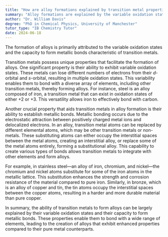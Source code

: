 ```yaml
---
title: "How are alloy formations explained by transition metal properties?"
summary: "Alloy formations are explained by the variable oxidation states and the ability to form metallic bonds of transition metals."
author: "Dr. William Davis"
degree: "PhD in Chemical Physics, University of Manchester"
tutor_type: "IB Chemistry Tutor"
date: 2024-06-18
---
```


The formation of alloys is primarily attributed to the variable oxidation states and the capacity to form metallic bonds characteristic of transition metals.

Transition metals possess unique properties that facilitate the formation of alloys. One significant property is their ability to exhibit variable oxidation states. These metals can lose different numbers of electrons from their $d$-orbital and $s$-orbital, resulting in multiple oxidation states. This variability enables them to bond with a diverse array of elements, including other transition metals, thereby forming alloys. For instance, steel is an alloy composed of iron, a transition metal that can exist in oxidation states of either $+2$ or $+3$. This versatility allows iron to effectively bond with carbon.

Another crucial property that aids transition metals in alloy formation is their ability to establish metallic bonds. Metallic bonding occurs due to the electrostatic attraction between positively charged metal ions and delocalized electrons. In an alloy, transition metal atoms can be replaced by different elemental atoms, which may be other transition metals or non-metals. These substituting atoms can either occupy the interstitial spaces between the metal atoms, creating an interstitial alloy, or replace some of the metal atoms entirely, forming a substitutional alloy. This capability to create various types of bonds allows transition metals to integrate with other elements and form alloys.

For example, in stainless steel—an alloy of iron, chromium, and nickel—the chromium and nickel atoms substitute for some of the iron atoms in the metallic lattice. This substitution enhances the strength and corrosion resistance of the material compared to pure iron. Similarly, in bronze, which is an alloy of copper and tin, the tin atoms occupy the interstitial spaces between the copper atoms, resulting in a harder and more durable material than pure copper.

In summary, the ability of transition metals to form alloys can be largely explained by their variable oxidation states and their capacity to form metallic bonds. These properties enable them to bond with a wide range of elements, leading to the creation of alloys that exhibit enhanced properties compared to their pure metal counterparts.
    